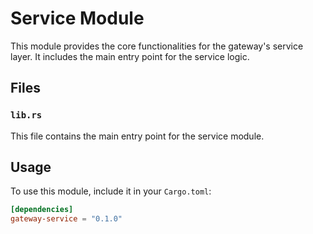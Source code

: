 # Service Module

This module provides the core functionalities for the gateway's service layer.
It includes the main entry point for the service logic.

## Files

### `lib.rs`

This file contains the main entry point for the service module.

## Usage

To use this module, include it in your `Cargo.toml`:

```toml
[dependencies]
gateway-service = "0.1.0"
```
